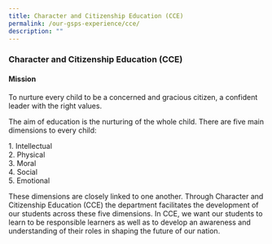 ```yaml
---
title: Character and Citizenship Education (CCE)
permalink: /our-gsps-experience/cce/
description: ""
---
```


### **Character and Citizenship Education (CCE)**
#### **Mission**
To nurture every child to be a concerned and gracious citizen, a confident leader with the right values.

The aim of education is the nurturing of the whole child. There are five main dimensions to every child:

1\. Intellectual<br>
2\. Physical<br>
3\. Moral<br>
4\. Social<br>
5. Emotional

These dimensions are closely linked to one another. Through Character and Citizenship Education (CCE) the department facilitates the development of our students across these five dimensions. In CCE, we want our students to learn to be responsible learners as well as to develop an awareness and understanding of their roles in shaping the future of our nation.

